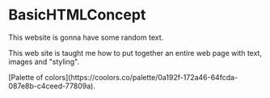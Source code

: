 # BasicHTMLConcept
<p>This website is gonna have some random text.<p>
<p>This web site is taught me how to put together an entire web page with text, images and "styling".<p>
[Palette of colors](https://coolors.co/palette/0a192f-172a46-64fcda-087e8b-c4ceed-77809a).
